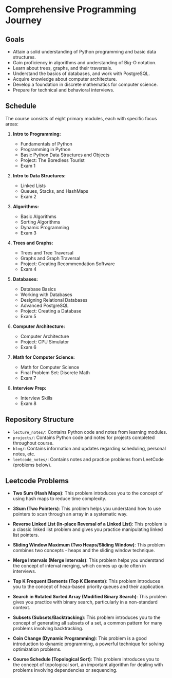 # Comprehensive Programming Journey


## Goals

- Attain a solid understanding of Python programming and basic data structures.
- Gain proficiency in algorithms and understanding of Big-O notation.
- Learn about trees, graphs, and their traversals.
- Understand the basics of databases, and work with PostgreSQL.
- Acquire knowledge about computer architecture.
- Develop a foundation in discrete mathematics for computer science.
- Prepare for technical and behavioral interviews.

## Schedule

The course consists of eight primary modules, each with specific focus areas:

1. **Intro to Programming:**
   - Fundamentals of Python
   - Programming in Python
   - Basic Python Data Structures and Objects
   - Project: The Boredless Tourist
   - Exam 1

2. **Intro to Data Structures:**
   - Linked Lists
   - Queues, Stacks, and HashMaps
   - Exam 2

3. **Algorithms:**
   - Basic Algorithms
   - Sorting Algorithms
   - Dynamic Programming
   - Exam 3

4. **Trees and Graphs:**
   - Trees and Tree Traversal
   - Graphs and Graph Traversal
   - Project: Creating Recommendation Software
   - Exam 4

5. **Databases:**
   - Database Basics
   - Working with Databases
   - Designing Relational Databases
   - Advanced PostgreSQL
   - Project: Creating a Database
   - Exam 5

6. **Computer Architecture:**
   - Computer Architecture
   - Project: CPU Simulator
   - Exam 6

7. **Math for Computer Science:**
   - Math for Computer Science
   - Final Problem Set: Discrete Math
   - Exam 7

8. **Interview Prep:**
   - Interview Skills
   - Exam 8

## Repository Structure

- `lecture_notes/`: Contains Python code and notes from learning modules.
- `projects/`: Contains Python code and notes for projects completed throughout course.
- `blog/`: Contains information and updates regarding scheduling, personal notes, etc.
- `leetcode_notes/`: Contains notes and practice problems from LeetCode (problems below).

## Leetcode Problems

- **Two Sum (Hash Maps)**: This problem introduces you to the concept of using hash maps to reduce time complexity.

- **3Sum (Two Pointers)**: This problem helps you understand how to use pointers to scan through an array in a systematic way.

- **Reverse Linked List (In-place Reversal of a Linked List)**: This problem is a classic linked list problem and gives you practice manipulating linked list pointers.

- **Sliding Window Maximum (Two Heaps/Sliding Window)**: This problem combines two concepts - heaps and the sliding window technique.

- **Merge Intervals (Merge Intervals)**: This problem helps you understand the concept of interval merging, which comes up quite often in interviews.

- **Top K Frequent Elements (Top K Elements)**: This problem introduces you to the concept of heap-based priority queues and their application.

- **Search in Rotated Sorted Array (Modified Binary Search)**: This problem gives you practice with binary search, particularly in a non-standard context.

- **Subsets (Subsets/Backtracking)**: This problem introduces you to the concept of generating all subsets of a set, a common pattern for many problems involving backtracking.

- **Coin Change (Dynamic Programming)**: This problem is a good introduction to dynamic programming, a powerful technique for solving optimization problems.

- **Course Schedule (Topological Sort)**: This problem introduces you to the concept of topological sort, an important algorithm for dealing with problems involving dependencies or sequencing.
